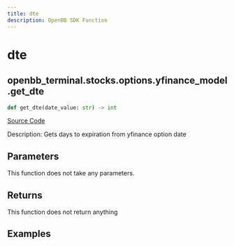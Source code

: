```yaml
---
title: dte
description: OpenBB SDK Function
---
```


# dte

## openbb_terminal.stocks.options.yfinance_model.get_dte

```python title='openbb_terminal/stocks/options/yfinance_model.py'
def get_dte(date_value: str) -> int
```
[Source Code](https://github.com/OpenBB-finance/OpenBBTerminal/tree/main/openbb_terminal/stocks/options/yfinance_model.py#L361)

Description: Gets days to expiration from yfinance option date

## Parameters

This function does not take any parameters.

## Returns

This function does not return anything

## Examples

